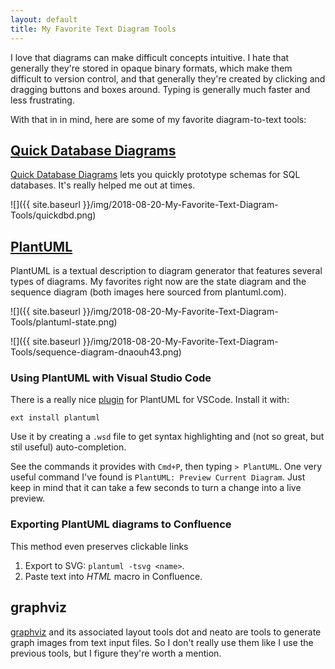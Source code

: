 ```yaml
---
layout: default
title: My Favorite Text Diagram Tools
---
```


I love that diagrams can make difficult concepts intuitive. I hate that
generally they're stored in opaque binary formats, which make them difficult to
version control, and that generally they're created by clicking and dragging
buttons and boxes around. Typing is generally much faster and less frustrating.


With that in in mind, here are some of my favorite diagram-to-text tools:

## [Quick Database Diagrams](https://www.quickdatabasediagrams.com/)

[Quick Database Diagrams](https://www.quickdatabasediagrams.com/) lets you
quickly prototype schemas for SQL databases. It's really helped me out at times.

![]({{ site.baseurl }}/img/2018-08-20-My-Favorite-Text-Diagram-Tools/quickdbd.png)

## [PlantUML](http://plantuml.com/)

PlantUML is a textual description to diagram generator that features several
types of diagrams. My favorites right now are the state diagram and the sequence
diagram (both images here sourced from plantuml.com).

![]({{ site.baseurl }}/img/2018-08-20-My-Favorite-Text-Diagram-Tools/plantuml-state.png)

![]({{ site.baseurl }}/img/2018-08-20-My-Favorite-Text-Diagram-Tools/sequence-diagram-dnaouh43.png)

### Using PlantUML with Visual Studio Code

There is a really nice [plugin](https://github.com/qjebbs/vscode-plantuml) for
PlantUML for VSCode. Install it with:

```
ext install plantuml
```

Use it by creating a `.wsd` file to get syntax highlighting and
(not so great, but stil useful) auto-completion.

See the commands it provides with `Cmd+P`, then typing `> PlantUML`. One very
useful command I've found is `PlantUML: Preview Current Diagram`. Just keep in
mind that it can take a few seconds to turn a change into a live preview.

### Exporting PlantUML diagrams to Confluence

This method even preserves clickable links

1. Export to SVG: `plantuml -tsvg <name>`.
2. Paste text into *HTML* macro in Confluence.

## graphviz

[graphviz](https://www.graphviz.org/) and its associated layout tools dot and
neato are tools to generate graph images from text input files. So I don't
really use them like I use the previous tools, but I figure they're worth a
mention.
